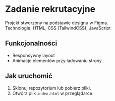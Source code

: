 # Zadanie rekrutacyjne

Projekt stworzony na podstawie designu w Figma.  
Technologie: HTML, CSS (TailwindCSS), JavaScript

## Funkcjonalności

- Responsywny layout
- Animacje elementów przy ładowaniu strony

## Jak uruchomić

1. Sklonuj repozytorium lub pobierz pliki.
2. Otwórz plik `index.html` w przeglądarce.
